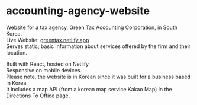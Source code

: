 # accounting-agency-website

Website for a tax agency, Green Tax Accounting Corporation, in South Korea.<br>
Live Website: <a href="https://greentax.netlify.app" target="_blank">greentax.netlify.app</a><br>
Serves static, basic information about services offered by the firm and their location.<br>

Built with React, hosted on Netlify<br>
Responsive on mobile devices.<br>
Please note, the website is in Korean since it was built for a business based in Korea.<br>
It includes a map API (from a korean map service Kakao Map) in the Directions To Office page.<br>
